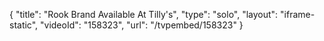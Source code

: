 {
    "title": "Rook Brand Available At Tilly's",
    "type": "solo",
    "layout": "iframe-static",
    "videoId": "158323",
    "url": "\/tvpembed\/158323"
}